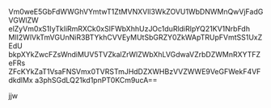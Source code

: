 Vm0weE5GbFdWWGhVYmtwT1ZtMVNXVll3WkZOVU1WbDNWMnQwVjFadGVGWlZW
elZyVm0xS1IyTkliRmRXCk0xSlFWbXhhUzJOc1duRldiRlpYQ21KV1NrbFdh
MlI2WlVkTmVGUnNiR3BTYkhCVVEyMUtSbGRZY0ZkWApTRUpFVmtSS1UxZEdU
bkpXYkZwcFZsWndiMUV5TVZkalZrWlZWbXhLVGdwaVZrbDZWMnRXYTFZeFRs
ZFcKYkZaT1VsaFNSVmx0TVRSTmJHdDZXWHBzVVZWWE9VeGFWekF4VFdkdlMx
a3phSGdLQ21kd1pnPT0KCm9ucA==

jjw